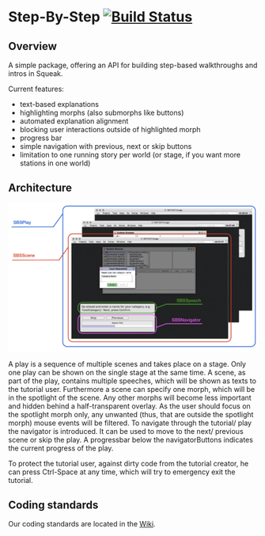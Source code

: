 # Step-By-Step [![Build Status](https://travis-ci.org/HPI-SWA-Teaching/SWT17-Project-11.svg?branch=master)](https://travis-ci.org/HPI-SWA-Teaching/SWT17-Project-11)

## Overview
A simple package, offering an API for building step-based walkthroughs and intros in Squeak.

Current features:
- text-based explanations
- highlighting morphs (also submorphs like buttons)
- automated explanation alignment
- blocking user interactions outside of highlighted morph
- progress bar
- simple navigation with previous, next or skip buttons
- limitation to one running story per world (or stage, if you want more stations in one world)

## Architecture

![architecture-overview](overview.png)

A play is a sequence of multiple scenes and takes place on a stage. Only one play can be shown on the single stage at the same time.
A scene, as part of the play, contains multiple speeches, which will be shown as texts to the tutorial user. Furthermore a scene can specify one morph, which will be in the spotlight of the scene. Any other morphs will become less important and hidden behind a half-transparent overlay. As the user should focus on the spotlight morph only, any unwanted (thus, that are outside the spotlight morph) mouse events will be filtered.
To navigate through the tutorial/ play the navigator is introduced. It can be used to move to the next/ previous scene or skip the play. A progressbar below the navigatorButtons indicates the current progress of the play.

To protect the tutorial user, against dirty code from the tutorial creator, he can press Ctrl-Space at any time, which will try to emergency exit the tutorial.

## Coding standards

Our coding standards are located in the [Wiki](https://github.com/HPI-SWA-Teaching/SWT17-Project-11/wiki).
